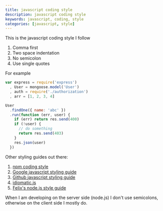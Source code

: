 ```yaml
---
title: javascript coding style
description: javascript coding style
keywords: javascript, coding, style
categories: [javascript, style]
---
```


This is the javascript coding style I follow

1. Comma first
2. Two space indentation
3. No semicolon
4. Use single quotes

For example

```js
var express = require('express')
  , User = mongoose.model('User')
  , auth = require('./authorization')
  , arr = [1, 2, 3, 4]

User
  .findOne({ name: 'abc' })
  .run(function (err, user) {
    if (err) return res.send(400)
    if (!user) {
      // do something
      return res.send(403)
    }
    res.json(user)
  })
```

Other styling guides out there:

1. [npm coding style](http://npmjs.org/doc/coding-style.html)
2. [Google javascript styling guide](http://google-styleguide.googlecode.com/svn/trunk/javascriptguide.xml)
3. [Github javascript styling guide](https://github.com/styleguide/javascript)
4. [idiomatic.js](https://github.com/rwldrn/idiomatic.js#readme)
5. [Felix's node.js style guide](http://nodeguide.com/style.html)

When I am developing on the server side (node.js) I don't use semicolons, otherwise on the client side I mostly do.
